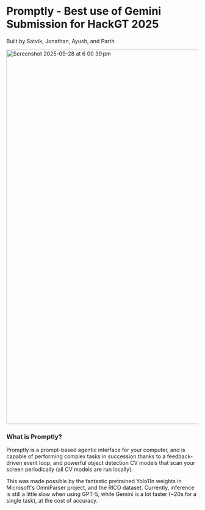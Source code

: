 # Promptly - Best use of Gemini Submission for HackGT 2025
Built by Satvik, Jonathan, Ayush, and Parth

<img width="1512" height="982" alt="Screenshot 2025-09-28 at 6 00 39 pm" src="https://github.com/user-attachments/assets/cda941e5-b0d7-4e56-baf0-798dde183703" />

### What is Promptly?
Promptly is a prompt-based agentic interface for your computer, and is capable of performing complex tasks in succession thanks to a feedback-driven event loop, and powerful object detection CV models that scan your screen periodically (all CV models are run locally).

This was made possible by the fantastic pretrained Yolo11n weights in Microsoft's OmniParser project, and the RICO dataset. Currently, inference is still a little slow when using GPT-5, while Gemini is a lot faster (~20s for a single task), at the cost of accuracy.
